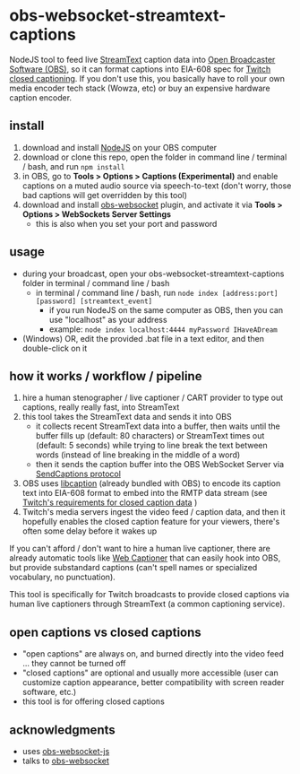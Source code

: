 # obs-websocket-streamtext-captions
NodeJS tool to feed live [StreamText](https://streamtext.net/) caption data into [Open Broadcaster Software (OBS)](https://obsproject.com/), so it can format captions into EIA-608 spec for [Twitch closed captioning](https://help.twitch.tv/s/article/guide-to-closed-captions?language=en_US). If you don't use this, you basically have to roll your own media encoder tech stack (Wowza, etc) or buy an expensive hardware caption encoder.

## install
1. download and install [NodeJS](https://nodejs.org/en/download/) on your OBS computer
2. download or clone this repo, open the folder in command line / terminal / bash, and run `npm install`
3. in OBS, go to **Tools > Options > Captions (Experimental)** and enable captions on a muted audio source via speech-to-text (don't worry, those bad captions will get overridden by this tool)
4. download and install [obs-websocket](https://github.com/Palakis/obs-websocket) plugin, and activate it via **Tools > Options > WebSockets Server Settings**
    - this is also when you set your port and password

## usage
- during your broadcast, open your obs-websocket-streamtext-captions folder in terminal / command line / bash
    - in terminal / command line / bash, run `node index [address:port] [password] [streamtext_event]`
        - if you run NodeJS on the same computer as OBS, then you can use "localhost" as your address
        - example: `node index localhost:4444 myPassword IHaveADream`
- (Windows) OR, edit the provided .bat file in a text editor, and then double-click on it

## how it works / workflow / pipeline
1. hire a human stenographer / live captioner / CART provider to type out captions, really really fast, into StreamText
2. this tool takes the StreamText data and sends it into OBS
    - it collects recent StreamText data into a buffer, then waits until the buffer fills up (default: 80 characters) or StreamText times out (default: 5 seconds) while trying to line break the text between words (instead of line breaking in the middle of a word)
    - then it sends the caption buffer into the OBS WebSocket Server via [SendCaptions protocol](https://github.com/Palakis/obs-websocket/blob/4.x-current/docs/generated/protocol.md#sendcaptions)
3. OBS uses [libcaption](https://github.com/szatmary/libcaption) (already bundled with OBS) to encode its caption text into EIA-608 format to embed into the RMTP data stream (see [Twitch's requirements for closed caption data](https://help.twitch.tv/s/article/guide-to-closed-captions?language=en_US) )
4. Twitch's media servers ingest the video feed / caption data, and then it hopefully enables the closed caption feature for your viewers, there's often some delay before it wakes up

If you can't afford / don't want to hire a human live captioner, there are already automatic tools like [Web Captioner](https://webcaptioner.com/) that can easily hook into OBS, but provide substandard captions (can't spell names or specialized vocabulary, no punctuation). 

This tool is specifically for Twitch broadcasts to provide closed captions via human live captioners through StreamText (a common captioning service).

## open captions vs closed captions
- "open captions" are always on, and burned directly into the video feed ... they cannot be turned off
- "closed captions" are optional and usually more accessible (user can customize caption appearance, better compatibility with screen reader software, etc.)
- this tool is for offering closed captions

## acknowledgments
- uses [obs-websocket-js](https://github.com/haganbmj/obs-websocket-js)
- talks to [obs-websocket](https://github.com/Palakis/obs-websocket)
